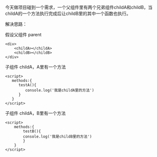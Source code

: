 今天做项目碰到一个需求，一个父组件里有两个兄弟组件childA和childB，当childA的一个方法执行完成后让childB里的其中一个函数也执行。

解决思路：

假设父组件 parent

	<div>
	    <childA></childA>
	    <childB></childB>
	</div>

子组件 childA，A里有一个方法

	<script>
	   methods:{
	      testA(){
		     console.log('我是childA里的方法')
		  }
	   }
	</script>

子组件 childA，B里有一个方法	

	<script>
		methods:{
			testB(){
			console.log('我是childB里的方法')
			}
		}
	</script>
